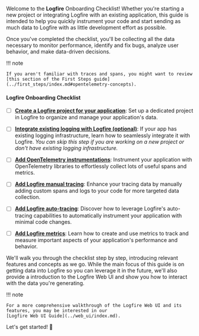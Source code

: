 Welcome to the **Logfire** Onboarding Checklist! Whether you're starting a new project or integrating Logfire with an
existing application, this guide is intended to help you quickly instrument your code and start sending as much data to
Logfire with as little development effort as possible.

Once you've completed the checklist, you'll be collecting all the data necessary to monitor performance, identify and
fix bugs, analyze user behavior, and make data-driven decisions.

!!! note

    If you aren't familiar with traces and spans, you might want to review
    [this section of the First Steps guide](../first_steps/index.md#opentelemetry-concepts).

#### Logfire Onboarding Checklist

* [ ] **[Create a Logfire project for your application](01_create_a_project.md)**: Set up a dedicated project in Logfire
  to organize and manage your application's data.

* [ ] **[Integrate existing logging with Logfire (optional)](02_integrate_existing_logging.md)**: If your app has
  existing logging infrastructure, learn how to seamlessly integrate it with Logfire. *You can skip this step if you are
  working on a new project or don't have existing logging infrastructure.*

* [ ] **[Add OpenTelemetry instrumentations](03_add_otel_instrumentations.md)**: Instrument your application with
  OpenTelemetry libraries to effortlessly collect lots of useful spans and metrics.

* [ ] **[Add Logfire manual tracing](04_add_manual_tracing.md)**: Enhance your tracing data by manually adding custom
  spans and logs to your code for more targeted data collection.

* [ ] **[Add Logfire auto-tracing](05_add_auto_tracing.md)**: Discover how to leverage Logfire's auto-tracing
  capabilities to automatically instrument your application with minimal code changes.

* [ ] **[Add Logfire metrics](06_add_metrics.md)**: Learn how to create and use metrics to track and measure important
  aspects of your application's performance and behavior.

We'll walk you through the checklist step by step, introducing relevant features and concepts as we go. While the main
focus of this guide is on getting data into Logfire so you can leverage it in the future, we'll also provide a
introduction to the Logfire Web UI and show you how to interact with the data you're generating.

!!! note

    For a more comprehensive walkthrough of the Logfire Web UI and its features, you may be interested in our
    [Logfire Web UI Guide](../web_ui/index.md).

Let's get started! :rocket:
